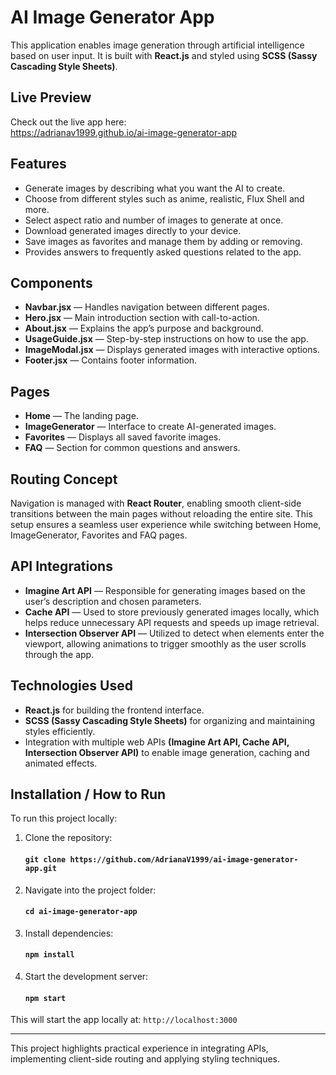 # AI Image Generator App

This application enables image generation through artificial intelligence based on user input. It is built with **React.js** and styled using **SCSS (Sassy Cascading Style Sheets)**.

## Live Preview

Check out the live app here:  
https://adrianav1999.github.io/ai-image-generator-app

## Features

- Generate images by describing what you want the AI to create.
- Choose from different styles such as anime, realistic, Flux Shell and more.
- Select aspect ratio and number of images to generate at once.
- Download generated images directly to your device.
- Save images as favorites and manage them by adding or removing.
- Provides answers to frequently asked questions related to the app.

## Components

- **Navbar.jsx** — Handles navigation between different pages.
- **Hero.jsx** — Main introduction section with call-to-action.
- **About.jsx** — Explains the app’s purpose and background.
- **UsageGuide.jsx** — Step-by-step instructions on how to use the app.
- **ImageModal.jsx** — Displays generated images with interactive options.
- **Footer.jsx** — Contains footer information.

## Pages

- **Home** — The landing page.
- **ImageGenerator** — Interface to create AI-generated images.
- **Favorites** — Displays all saved favorite images.
- **FAQ** — Section for common questions and answers.

## Routing Concept

Navigation is managed with **React Router**, enabling smooth client-side transitions between the main pages without reloading the entire site. This setup ensures a seamless user experience while switching between Home, ImageGenerator, Favorites and FAQ pages.

## API Integrations

- **Imagine Art API** — Responsible for generating images based on the user’s description and chosen parameters.
- **Cache API** — Used to store previously generated images locally, which helps reduce unnecessary API requests and speeds up image retrieval.
- **Intersection Observer API** — Utilized to detect when elements enter the viewport, allowing animations to trigger smoothly as the user scrolls through the app.

## Technologies Used

- **React.js** for building the frontend interface.
- **SCSS (Sassy Cascading Style Sheets)** for organizing and maintaining styles efficiently.
- Integration with multiple web APIs **(Imagine Art API, Cache API, Intersection Observer API)** to enable image generation, caching and animated effects.

## Installation / How to Run

To run this project locally:

1. Clone the repository:
   
   #### `git clone https://github.com/AdrianaV1999/ai-image-generator-app.git`

2. Navigate into the project folder:

   #### `cd ai-image-generator-app`

3. Install dependencies:
   
   #### `npm install`

4. Start the development server:
   
   #### `npm start`

This will start the app locally at: `http://localhost:3000`

---

This project highlights practical experience in integrating APIs, implementing client-side routing and applying styling techniques.
